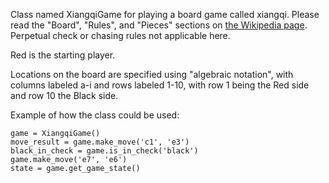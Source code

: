 
Class named XiangqiGame for playing a board game called xiangqi.   Please read the "Board", "Rules", and "Pieces" sections on [the Wikipedia page](https://en.wikipedia.org/wiki/Xiangqi). Perpetual check or chasing rules not applicable here. 


Red is the starting player.

Locations on the board are  specified using "algebraic notation", with columns labeled a-i and rows labeled 1-10, with row 1 being the Red side and row 10 the Black side.


Example of how the class could be used:
```
game = XiangqiGame()
move_result = game.make_move('c1', 'e3')
black_in_check = game.is_in_check('black')
game.make_move('e7', 'e6')
state = game.get_game_state()
```

